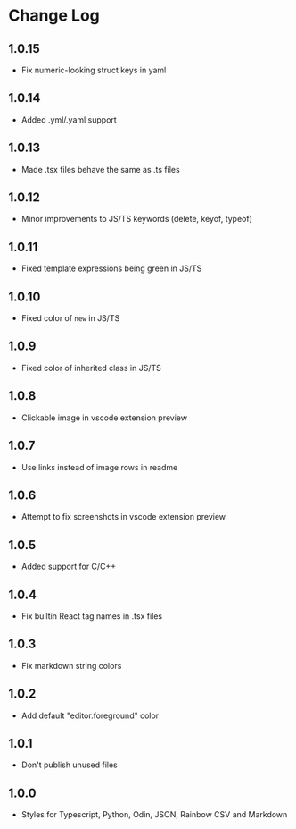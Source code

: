 # Change Log

## 1.0.15
- Fix numeric-looking struct keys in yaml

## 1.0.14
- Added .yml/.yaml support

## 1.0.13
- Made .tsx files behave the same as .ts files

## 1.0.12
- Minor improvements to JS/TS keywords (delete, keyof, typeof)

## 1.0.11
- Fixed template expressions being green in JS/TS

## 1.0.10
- Fixed color of `new` in JS/TS

## 1.0.9
- Fixed color of inherited class in JS/TS

## 1.0.8
- Clickable image in vscode extension preview

## 1.0.7
- Use links instead of image rows in readme

## 1.0.6
- Attempt to fix screenshots in vscode extension preview

## 1.0.5
- Added support for C/C++

## 1.0.4
- Fix builtin React tag names in .tsx files

## 1.0.3
- Fix markdown string colors

## 1.0.2
- Add default "editor.foreground" color

## 1.0.1
- Don't publish unused files

## 1.0.0
- Styles for Typescript, Python, Odin, JSON, Rainbow CSV and Markdown

